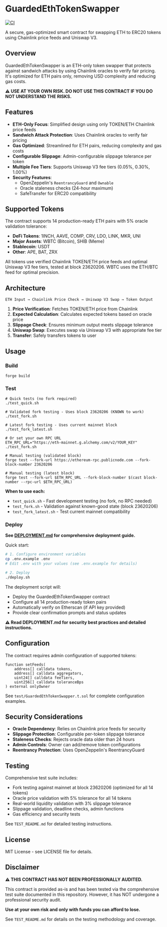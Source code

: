 # GuardedEthTokenSwapper

[![CI](https://github.com/ryley-o/GuardedEthTokenSwapper/actions/workflows/test.yml/badge.svg)](https://github.com/ryley-o/GuardedEthTokenSwapper/actions/workflows/test.yml)

A secure, gas-optimized smart contract for swapping ETH to ERC20 tokens using Chainlink price feeds and Uniswap V3.

## Overview

GuardedEthTokenSwapper is an ETH-only token swapper that protects against sandwich attacks by using Chainlink oracles to verify fair pricing. It's optimized for ETH pairs only, removing USD complexity and reducing gas costs.

**⚠️ USE AT YOUR OWN RISK. DO NOT USE THIS CONTRACT IF YOU DO NOT UNDERSTAND THE RISKS.**

## Features

- **ETH-Only Focus**: Simplified design using only TOKEN/ETH Chainlink price feeds
- **Sandwich Attack Protection**: Uses Chainlink oracles to verify fair pricing
- **Gas Optimized**: Streamlined for ETH pairs, reducing complexity and gas costs
- **Configurable Slippage**: Admin-configurable slippage tolerance per token
- **Multiple Fee Tiers**: Supports Uniswap V3 fee tiers (0.05%, 0.30%, 1.00%)
- **Security Features**: 
  - OpenZeppelin's `ReentrancyGuard` and `Ownable`
  - Oracle staleness checks (24-hour maximum)
  - SafeTransfer for ERC20 compatibility

## Supported Tokens

The contract supports 14 production-ready ETH pairs with 5% oracle validation tolerance:

- **DeFi Tokens**: 1INCH, AAVE, COMP, CRV, LDO, LINK, MKR, UNI
- **Major Assets**: WBTC (Bitcoin), SHIB (Meme)
- **Stablecoin**: USDT
- **Other**: APE, BAT, ZRX

All tokens use verified Chainlink TOKEN/ETH price feeds and optimal Uniswap V3 fee tiers, tested at block 23620206. WBTC uses the ETH/BTC feed for optimal precision.

## Architecture

```
ETH Input → Chainlink Price Check → Uniswap V3 Swap → Token Output
```

1. **Price Verification**: Fetches TOKEN/ETH price from Chainlink
2. **Expected Calculation**: Calculates expected tokens based on oracle price
3. **Slippage Check**: Ensures minimum output meets slippage tolerance
4. **Uniswap Swap**: Executes swap via Uniswap V3 with appropriate fee tier
5. **Transfer**: Safely transfers tokens to user

## Usage

### Build
```shell
forge build
```

### Test
```shell
# Quick tests (no fork required)
./test_quick.sh

# Validated fork testing - Uses block 23620206 (KNOWN to work)
./test_fork.sh

# Latest fork testing - Uses current mainnet block
./test_fork_latest.sh

# Or set your own RPC URL
ETH_RPC_URL="https://eth-mainnet.g.alchemy.com/v2/YOUR_KEY" ./test_fork.sh

# Manual testing (validated block)
forge test --fork-url https://ethereum-rpc.publicnode.com --fork-block-number 23620206

# Manual testing (latest block)
forge test --fork-url $ETH_RPC_URL --fork-block-number $(cast block-number --rpc-url $ETH_RPC_URL)
```

**When to use each:**
- `test_quick.sh` - Fast development testing (no fork, no RPC needed)
- `test_fork.sh` - Validation against known-good state (block 23620206)
- `test_fork_latest.sh` - Test current mainnet compatibility

### Deploy

**See [DEPLOYMENT.md](DEPLOYMENT.md) for comprehensive deployment guide.**

Quick start:

```bash
# 1. Configure environment variables
cp .env.example .env
# Edit .env with your values (see .env.example for details)

# 2. Deploy
./deploy.sh
```

The deployment script will:
- Deploy the GuardedEthTokenSwapper contract
- Configure all 14 production-ready token pairs
- Automatically verify on Etherscan (if API key provided)
- Provide clear confirmation prompts and status updates

**⚠️ Read DEPLOYMENT.md for security best practices and detailed instructions.**

## Configuration

The contract requires admin configuration of supported tokens:

```solidity
function setFeeds(
    address[] calldata tokens,
    address[] calldata aggregators, 
    uint24[] calldata feeTiers,
    uint256[] calldata toleranceBps
) external onlyOwner
```

See `test/GuardedEthTokenSwapper.t.sol` for complete configuration examples.

## Security Considerations

- **Oracle Dependency**: Relies on Chainlink price feeds for security
- **Slippage Protection**: Configurable per-token slippage tolerance
- **Staleness Checks**: Rejects oracle data older than 24 hours
- **Admin Controls**: Owner can add/remove token configurations
- **Reentrancy Protection**: Uses OpenZeppelin's ReentrancyGuard

## Testing

Comprehensive test suite includes:
- Fork testing against mainnet at block 23620206 (optimized for all 14 tokens)
- Oracle price validation with 5% tolerance for all 14 tokens
- Real-world liquidity validation with 3% slippage tolerance
- Slippage validation, deadline checks, admin functions
- Gas efficiency and security tests

See `TEST_README.md` for detailed testing instructions.

## License

MIT License - see LICENSE file for details.

## Disclaimer

**⚠️ THIS CONTRACT HAS NOT BEEN PROFESSIONALLY AUDITED.**

This contract is provided as-is and has been tested via the comprehensive test suite documented in this repository. However, it has NOT undergone a professional security audit. 

**Use at your own risk and only with funds you can afford to lose.**

See `TEST_README.md` for details on the testing methodology and coverage.